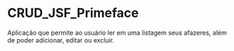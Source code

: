 # CRUD_JSF_Primeface
Aplicação que permite ao usuário ler em uma listagem seus afazeres, além de poder adicionar, editar ou excluir.
